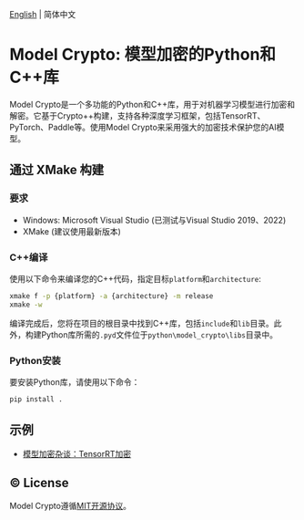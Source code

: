 [English](README.md) | 简体中文 

# Model Crypto: 模型加密的Python和C++库

Model Crypto是一个多功能的Python和C++库，用于对机器学习模型进行加密和解密。它基于Crypto++构建，支持各种深度学习框架，包括TensorRT、PyTorch、Paddle等。使用Model Crypto来采用强大的加密技术保护您的AI模型。


## 通过 XMake 构建

### 要求

- Windows: Microsoft Visual Studio (已测试与Visual Studio 2019、2022)
- XMake (建议使用最新版本)


### C++编译

使用以下命令来编译您的C++代码，指定目标`platform`和`architecture`:

```bash
xmake f -p {platform} -a {architecture} -m release
xmake -w
```

编译完成后，您将在项目的根目录中找到C++库，包括`include`和`lib`目录。此外，构建Python库所需的`.pyd`文件位于`python\model_crypto\libs`目录中。

### Python安装

要安装Python库，请使用以下命令：

```bash
pip install .
```


## 示例

- [模型加密杂谈：TensorRT加密](https://www.cnblogs.com/laugh12321/p/17617526.html)


## ©️ License

Model Crypto遵循[MIT开源协议](./LICENSE)。